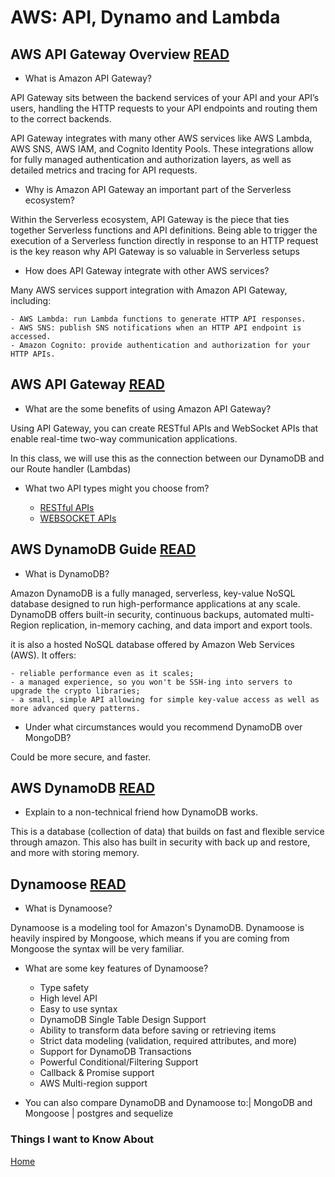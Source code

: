 # AWS: API, Dynamo and Lambda

## AWS API Gateway Overview [READ](https://www.serverless.com/amazon-api-gateway)

- What is Amazon API Gateway?

API Gateway sits between the backend services of your API and your API’s users, handling the HTTP requests to your API endpoints and routing them to the correct backends.

API Gateway integrates with many other AWS services like AWS Lambda, AWS SNS, AWS IAM, and Cognito Identity Pools. These integrations allow for fully managed authentication and authorization layers, as well as detailed metrics and tracing for API requests.

- Why is Amazon API Gateway an important part of the Serverless ecosystem?

Within the Serverless ecosystem, API Gateway is the piece that ties together Serverless functions and API definitions. Being able to trigger the execution of a Serverless function directly in response to an HTTP request is the key reason why API Gateway is so valuable in Serverless setups

- How does API Gateway integrate with other AWS services?

Many AWS services support integration with Amazon API Gateway, including:

    - AWS Lambda: run Lambda functions to generate HTTP API responses.
    - AWS SNS: publish SNS notifications when an HTTP API endpoint is accessed.
    - Amazon Cognito: provide authentication and authorization for your HTTP APIs.

## AWS API Gateway [READ](https://aws.amazon.com/api-gateway/)

- What are the some benefits of using Amazon API Gateway?

Using API Gateway, you can create RESTful APIs and WebSocket APIs that enable real-time two-way communication applications.

In this class, we will use this as the connection between our DynamoDB and our Route handler (Lambdas)

- What two API types might you choose from?

  - [RESTful APIs](https://docs.aws.amazon.com/apigateway/latest/developerguide/http-api-vs-rest.html)
  - [WEBSOCKET APIs](https://docs.aws.amazon.com/apigateway/latest/developerguide/apigateway-websocket-api-overview.html)

## AWS DynamoDB Guide [READ](https://www.dynamodbguide.com/what-is-dynamo-db/)

- What is DynamoDB?

Amazon DynamoDB is a fully managed, serverless, key-value NoSQL database designed to run high-performance applications at any scale. DynamoDB offers built-in security, continuous backups, automated multi-Region replication, in-memory caching, and data import and export tools.

it is also a hosted NoSQL database offered by Amazon Web Services (AWS). It offers:

    - reliable performance even as it scales;
    - a managed experience, so you won't be SSH-ing into servers to upgrade the crypto libraries;
    - a small, simple API allowing for simple key-value access as well as more advanced query patterns.

- Under what circumstances would you recommend DynamoDB over MongoDB?

Could be more secure, and faster.

## AWS DynamoDB [READ](https://aws.amazon.com/dynamodb/)

- Explain to a non-technical friend how DynamoDB works.

This is a database (collection of data) that builds on fast and flexible service through amazon. This also has built in security with back up and restore, and more with storing memory.

## Dynamoose [READ](https://dynamoosejs.com/getting_started/Introduction)

- What is Dynamoose?

Dynamoose is a modeling tool for Amazon's DynamoDB. Dynamoose is heavily inspired by Mongoose, which means if you are coming from Mongoose the syntax will be very familiar.

- What are some key features of Dynamoose?

  - Type safety
  - High level API
  - Easy to use syntax
  - DynamoDB Single Table Design Support
  - Ability to transform data before saving or retrieving items
  - Strict data modeling (validation, required attributes, and more)
  - Support for DynamoDB Transactions
  - Powerful Conditional/Filtering Support
  - Callback & Promise support
  - AWS Multi-region support

- You can also compare DynamoDB and Dynamoose to:| MongoDB and Mongoose | postgres and sequelize

### Things I want to Know About

[Home](https://keelen-fisher.github.io/new-repository/)
